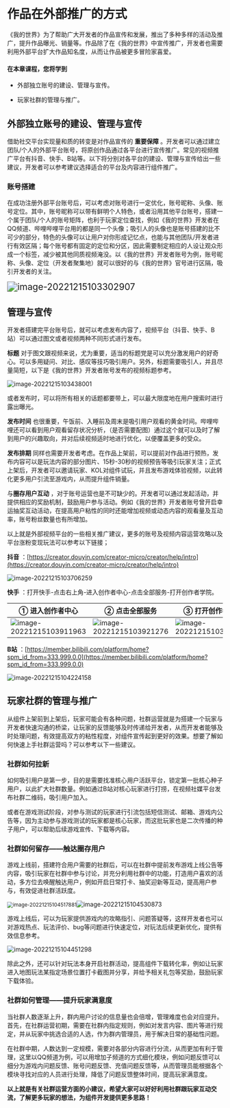 # 作品在外部推广的方式

《我的世界》为了帮助广大开发者的作品宣传和发展，推出了多种多样的活动及推广，提升作品曝光、销量等。作品除了在《我的世界》中宣传推广，开发者也需要利用外部平台扩大作品知名度，从而让作品被更多冒险家喜爱。



#### 在本章课程，您将学到

- 外部独立账号的建设、管理与宣传。

- 玩家社群的管理与推广。



## 外部独立账号的建设、管理与宣传

借助社交平台实现量和质的转变是对作品宣传的 **重要保障** 。开发者可以通过建立团队/个人的外部平台账号，将原创作品通过各平台进行宣传推广。常见的视频推广平台有抖音、快手、B站等。以下将分别对各平台的建设、管理与宣传给出一些建议，开发者可以参考建议选择适合的平台及内容进行组件推广。



### 账号搭建

在成功注册外部平台账号后，可以考虑对账号进行一定优化，账号昵称、头像、账号定位。其中，账号昵称可以带有鲜明个人特色，或者沿用其他平台账号，搭建一个属于团队/个人的账号矩阵，也利于玩家定位查找，例如《我的世界》开发者在QQ频道、哔哩哔哩平台用的都是同一个头像；吸引人的头像也是账号搭建的比不可少的部分，特色的头像可以让用户对你形成记忆点，也能与其他团队/开发者进行有效区隔；每个账号都有固定的定位和分区，因此需要制定相应的人设让观众形成一个标签，减少被其他同质视频淹没。以《我的世界》开发者账号为例，账号昵称、头像、定位（开发者聚集地）就可以很好的与《我的世界》官号进行区隔，吸引开发者的关注。

<img src="./images/4_0.png" alt="image-20221215103302907" style="zoom:150%;" />



## 管理与宣传

开发者搭建完平台账号后，就可以考虑发布内容了，视频平台（抖音、快手、B站）可以通过图文或者视频两种不同形式进行发布。

**标题** 对于图文跟视频来说，尤为重要，适当的标题党是可以充分激发用户的好奇心。可以多用疑问、对比、感叹等技巧吸引用户。另外，标题需要吸引人，并且尽量简短，以下是《我的世界》开发者账号发布的视频标题参考。

![image-20221215103438001](./images/4_1.png)

或者发布时，可以将所有相关的话题都要带上，可以最大限度地在用户搜索时进行露出曝光。

**发布时间** 也很重要，午饭前、入睡前及周末是吸引用户观看的黄金时间。哔哩哔哩还可以看到用户观看留存状况分析，（是否需要配图）通过这个就可以及时了解到用户的兴趣取向，并对后续视频适时地进行优化，以便覆盖更多的受众。

**发布排期** 同样也需要开发者考虑。在作品上架前，可以提前对作品进行预热，发布内容可以是玩法内容的部分图片、15秒-30秒的视频预告等吸引玩家关注；正式上架后，开发者可以邀请玩家、KOL对组件试玩，并且发布游戏体验视频，以此转化更多用户引流至游戏内，从而提升组件销量。

与**圈存用户互动** ，对于账号运营也是不可缺少的。开发者可以通过发起活动，并提供相应的奖励机制，鼓励用户参与活动。例如《我的世界》开发者账号曾开启幸运抽奖互动活动，在提高用户粘性的同时还能增加视频或动态内容的观看量及互动率，账号粉丝数量也有所增加。



以上就是外部视频平台的一些相关推广建议，更多的账号及视频内容运营攻略以及平台涨粉变现玩法可以参考以下链接；

**抖音** ：[https://creator.douyin.com/creator-micro/creator/help/intro](https://creator.douyin.com/creator-micro/creator/help/intro)

![image-20221215103706259](./images/4_2.png)



**快手** ：打开快手-点击右上角-进入创作者中心-点击全部服务-打开创作者学院。

| ① 进入创作者中心                             | ② 点击全部服务                               | ③ 打开创作者学院                             | ④ 了解内容创作                               |
| -------------------------------------------- | -------------------------------------------- | -------------------------------------------- | -------------------------------------------- |
| ![image-20221215103911963](./images/4_3.png) | ![image-20221215103921276](./images/4_4.png) | ![image-20221215103933562](./images/4_5.png) | ![image-20221215103948817](./images/4_6.png) |



**B站** ：[https://member.bilibili.com/platform/home?spm_id_from=333.999.0.0](https://member.bilibili.com/platform/home?spm_id_from=333.999.0.0)

![image-20221215104224158](./images/4_7.png)



## 玩家社群的管理与推广

从组件上架前到上架后，玩家可能会有各种问题，社群运营就是为搭建一个玩家与开发者快速沟通的桥梁，让玩家的反馈能够及时传递给开发者，从而开发者能够及时处理问题，有效提高双方的粘性程度，对组件宣传起到更好的效果。想要了解如何快速上手社群运营吗？可以参考以下一些建议。



### 社群如何拉新

如何吸引用户是第一步，目的是需要找准核心用户活跃平台，锁定第一批核心种子用户，以此扩大社群数量。例如通过B站对核心玩家进行打捞，在视频社媒平台发布社群二维码，吸引用户加入。

或者在游戏测试阶段，对参与测试的玩家进行引流包括短信测试、邮箱、游戏内公告等，因为主动参与游戏测试的玩家都是核心玩家，而这批玩家也是二次传播的种子用户，可以帮助后续游戏宣传、下载等内容。



### 社群如何留存——触达圈存用户

游戏上线前，搭建符合用户需要的社群后，可以在社群中提前发布游戏上线公告等内容，吸引玩家在社群中参与讨论，并充分利用社群中的功能，打造用户喜欢的活动，多方位去唤醒触达用户，例如开启日常打卡、抽奖迎新等互动，提高用户参与，有效促进社群活跃度。

<img src="./images/4_8.png" alt="image-20221215104517881" style="zoom:84%;" />![image-20221215104530873](./images/4_9.png)

游戏上线后，可以为玩家提供游戏内的攻略指引、问题答疑等，这样开发者也可以对游戏热点、玩法评价、bug等问题进行快速定位，对玩法后续更新优化，提供有效信息参考。

![image-20221215104451298](./images/4_10.png)

除此之外，还可以针对玩法本身开启社群活动，提高组件下载转化率，例如让玩家进入地图玩法某指定场景位置打卡截图并分享，并给予相关礼包等奖励，鼓励玩家下载体验。



### 社群如何管理——提升玩家满意度

当社群人数逐渐上升，群内用户讨论的信息量也会倍增，管理难度也会对应提升。首先，在社群运营初期，需要在社群内指定规则，例如对发言内容、图片等进行规定，并从玩家中挑选合适的人选，作为群内管理员，用于解决日常的基础性问题。

在社群中期，人数达到一定规模，需要对各部分内容进行分流，从而更加有利于管理，这里以QQ频道为例，可以用增加子频道的方式细化模块，例如问题反馈可以细分为游戏内问题反馈、账号问题反馈、充值问题反馈等，从而管理员能根据各个模块寻找对应的人员进行处理，降低了问题反馈整体时间，提高玩家满意度。



**以上就是有关社群运营方面的小建议，希望大家可以好好利用社群跟玩家互动交流，了解更多玩家的想法，为组件开发提供更多思路！**